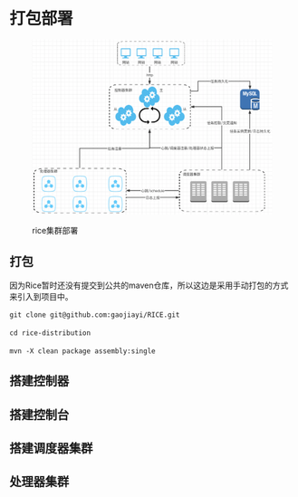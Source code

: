 # 打包部署

<figure><img src=".gitbook/assets/image.png" alt=""><figcaption><p>rice集群部署</p></figcaption></figure>

## 打包

因为Rice暂时还没有提交到公共的maven仓库，所以这边是采用手动打包的方式来引入到项目中。

```
git clone git@github.com:gaojiayi/RICE.git

cd rice-distribution

mvn -X clean package assembly:single
```

## 搭建控制器



## 搭建控制台

## 搭建调度器集群

## 处理器集群
